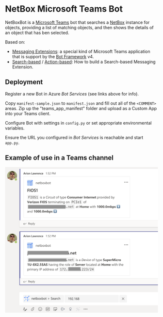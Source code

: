 # NetBox Microsoft Teams Bot

NetBoxBot is a [Microsoft Teams](https://www.microsoft.com/en-us/microsoft-365/microsoft-teams/group-chat-software) bot that searches a [NetBox](https://github.com/netbox-community/netbox) instance for objects, providing a list of matching objects, and then shows the details of an object that has ben selected.

Based on:
* [Messaging Extensions](https://docs.microsoft.com/en-us/microsoftteams/platform/messaging-extensions/what-are-messaging-extensions): a special kind of Microsoft Teams application that is support by the [Bot Framework](https://dev.botframework.com) v4.
* [Search-based](https://docs.microsoft.com/en-us/microsoftteams/platform/messaging-extensions/how-to/search-commands/define-search-command) / [Action-based](https://docs.microsoft.com/en-us/microsoftteams/platform/messaging-extensions/how-to/action-commands/define-action-command): How to
build a Search-based Messaging Extension.

## Deployment

Register a new Bot in Azure *Bot Services* (see links above for info).

Copy `manifest-sample.json` to `manifest.json` and fill out all of the `<COMMENT>` areas. Zip up the "teams_app_manifest" folder and upload as a Custom App into your Teams client.

Configure Bot with settings in `config.py` or set appropriate environmental variables.

Ensure the URL you configured in *Bot Services* is reachable and start `app.py`.

## Example of use in a Teams channel

![NetBox Bot](assets/netboxbot.png "NetBoxBot example")
